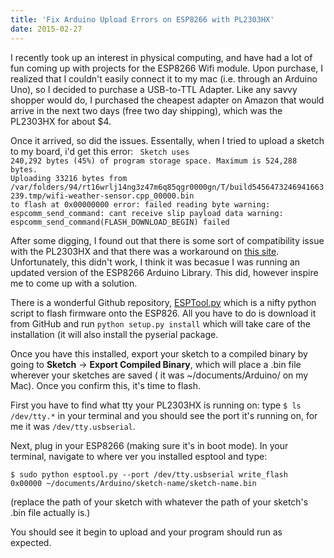 ```yaml
---
title: 'Fix Arduino Upload Errors on ESP8266 with PL2303HX'
date: 2015-02-27
---
```


I recently took up an interest in physical computing, and have had a lot of fun coming up with projects for the ESP8266 Wifi module. Upon purchase, I realized that I couldn't easily connect it to my mac (i.e. through an Arduino Uno), so I decided to purchase a USB-to-TTL Adapter. Like any savvy shopper would do, I purchased the cheapest adapter on Amazon that would arrive in the next two days (free two day shipping), which was the PL2303HX for about $4.

Once it arrived, so did the issues. Essentally, when I tried to upload a sketch to my board, i'd get this error:
<code>
Sketch uses 240,292 bytes (45%) of program storage space. Maximum is 524,288 bytes.
Uploading 33216 bytes from /var/folders/94/rt16wrlj14ng3z47m6q85qgr0000gn/T/build5456473246941663239.tmp/wifi-weather-sensor.cpp_00000.bin to flash at 0x00000000
error: failed reading byte
warning: espcomm_send_command: cant receive slip payload data
warning: espcomm_send_command(FLASH_DOWNLOAD_BEGIN) failed</code>

After some digging, I found out that there is some sort of compatibility issue with the PL2303HX and that there was a workaround on <a href="http://hpclab.blogspot.com/2015/06/esp8266-arduino-ide-on-mac-os-x.html" target="_blank">this site</a>. Unfortunately, this didn't work, I think it was becasue I was running an updated version of the ESP8266 Arduino Library. This did, however inspire me to come up with a solution.

There is a wonderful Github repository, <a href="https://github.com/themadinventor/esptool" target="_blank">ESPTool.py</a> which is a nifty python script to flash firmware onto the ESP826. All you have to do is download it from GitHub and run `python setup.py install` which will take care of the installation (it will also install the pyserial package.

Once you have this installed, export your sketch to a compiled binary by going to <strong>Sketch</strong> -&gt; <strong>Export Compiled Binary</strong>, which will place a .bin file wherever your sketches are saved ( it was ~/documents/Arduino/ on my Mac). Once you confirm this, it's time to flash.

First you have to find what tty your PL2303HX is running on: type <code>$ ls /dev/tty.\*</code> in your terminal and you should see the port it's running on, for me it was <code>/dev/tty.usbserial</code>.

Next, plug in your ESP8266 (making sure it's in boot mode). In your terminal, navigate to where ver you installed esptool and type:

<code>$ sudo python esptool.py --port /dev/tty.usbserial write_flash 0x00000 ~/documents/Arduino/sketch-name/sketch-name.bin</code>

(replace the path of your sketch with whatever the path of your sketch's .bin file actually is.)

You should see it begin to upload and your program should run as expected.
